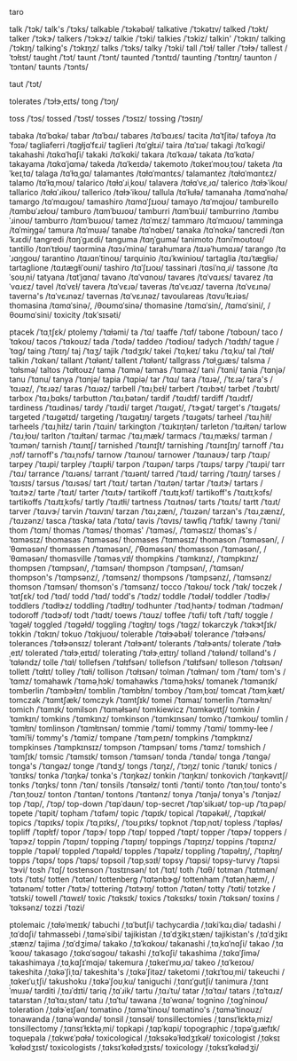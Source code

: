 taro

<!-- toran	/tɔˈɹɑn/ -->
<!-- toray	/tɔˈɹeɪ/ -->
<!-- tornadic	/tɔɹˈneɪdɪk/ -->
<!-- tornado	/tɔɹˈneɪˌdoʊ/ -->
<!-- tornado's	/tɔɹˈneɪˌdoʊz/ -->
<!-- tornadoes	/tɔɹˈneɪdoʊz/ -->
<!-- tornados	/tɔɹˈneɪˌdoʊz/ -->
<!-- torpedo	/tɔɹˈpiˌdoʊ/ -->
<!-- torpedoed	/tɔɹˈpiˌdoʊd/ -->
<!-- torpedoes	/tɔɹˈpidoʊz/ -->
<!-- torpedoing	/tɔɹˈpiˌdoʊɪŋ/ -->
<!-- torrential	/tɔˈɹɛnʃəɫ/ -->
<!-- tortilla	/tɔɹˈtiə/ -->

talk	/ˈtɔk/
talk's	/ˈtɔks/
talkable	/ˈtɔkəbəɫ/
talkative	/ˈtɔkətɪv/
talked	/ˈtɔkt/
talker	/ˈtɔkɝ/
talkers	/ˈtɔkɝz/
talkie	/ˈtɔki/
talkies	/ˈtɔkiz/
talkin'	/ˈtɔkɪn/
talking	/ˈtɔkɪŋ/
talking's	/ˈtɔkɪŋz/
talks	/ˈtɔks/
talky	/ˈtɔki/
tall	/ˈtɔɫ/
taller	/ˈtɔɫɝ/
tallest	/ˈtɔɫɪst/
taught	/ˈtɔt/
taunt	/ˈtɔnt/
taunted	/ˈtɔntɪd/
taunting	/ˈtɔntɪŋ/
taunton	/ˈtɔntən/
taunts	/ˈtɔnts/
<!-- taurus	/ˈtɔɹəs/ -->
<!-- tauruses	/ˈtɔɹəsəz/ -->
taut	/ˈtɔt/
<!-- toil	/ˈtɔɪɫ/ -->
<!-- toiled	/ˈtɔɪɫd/ -->
<!-- toilet	/ˈtɔɪɫət/ -->
<!-- toilet's	/ˈtɔɪɫəts/ -->
<!-- toiletries	/ˈtɔɪɫətɹiz/ -->
<!-- toiletry	/ˈtɔɪɫətɹi/ -->
<!-- toilets	/ˈtɔɪɫəts/ -->
<!-- toiling	/ˈtɔɪɫɪŋ/ -->
<!-- toils	/ˈtɔɪɫz/ -->
tolerates	/ˈtɔɫɝˌeɪts/
tong	/ˈtɔŋ/
<!-- tor	/ˈtɔɹ/ -->
<!-- torah	/ˈtɔɹə/ -->
<!-- torch	/ˈtɔɹtʃ/ -->
<!-- torched	/ˈtɔɹtʃt/ -->
<!-- torches	/ˈtɔɹtʃɪz/ -->
<!-- torching	/ˈtɔɹtʃɪŋ/ -->
<!-- tore	/ˈtɔɹ/ -->
<!-- tori	/ˈtɔɹi/ -->
<!-- torment	/ˈtɔɹˌmɛnt/, /tɔɹˈmɛnt/ -->
<!-- tormented	/ˈtɔɹˌmɛntɪd/ -->
<!-- tormenting	/ˈtɔɹˌmɛntɪŋ/ -->
<!-- tormentor	/ˈtɔɹˌmɛntɝ/ -->
<!-- tormentors	/ˈtɔɹˌmɛntɝz/ -->
<!-- torments	/ˈtɔɹˌmɛnts/ -->
<!-- torn	/ˈtɔɹn/ -->
<!-- torpid	/ˈtɔɹpəd/ -->
<!-- torpor	/ˈtɔɹpɝ/ -->
<!-- torque	/ˈtɔɹk/ -->
<!-- torrance	/ˈtɔɹəns/ -->
<!-- torrent	/ˈtɔɹənt/ -->
<!-- torrents	/ˈtɔɹənts/ -->
<!-- torsion	/ˈtɔɹʃən/ -->
<!-- torso	/ˈtɔɹˌsoʊ/ -->
<!-- torsos	/ˈtɔɹˌsoʊz/ -->
<!-- tort	/ˈtɔɹt/ -->
<!-- tortoise	/ˈtɔɹtəs/ -->
<!-- tortoises	/ˈtɔɹtəsəz/ -->
<!-- torts	/ˈtɔɹts/ -->
<!-- tortuous	/ˈtɔɹtʃəwəs/ -->
<!-- torture	/ˈtɔɹtʃɝ/ -->
<!-- tortured	/ˈtɔɹtʃɝd/ -->
<!-- torturer	/ˈtɔɹtʃɝɝ/ -->
<!-- torturers	/ˈtɔɹtʃɝɝz/ -->
<!-- tortures	/ˈtɔɹtʃɝz/ -->
<!-- torturing	/ˈtɔɹtʃɝɪŋ/ -->
<!-- torturous	/ˈtɔɹˌtʃuəs/ -->
<!-- tory	/ˈtɔɹi/ -->
toss	/ˈtɔs/
tossed	/ˈtɔst/
tosses	/ˈtɔsɪz/
tossing	/ˈtɔsɪŋ/
<!-- tours	/ˈtɔɹz/, /ˈtʊɹz/ -->
<!-- toward	/ˈtɔɹd/, /təˈwɔɹd/ -->
<!-- towards	/ˈtɔɹdz/, /təˈwɔɹdz/ -->
<!-- toy	/ˈtɔɪ/ -->
<!-- toy's	/ˈtɔɪz/ -->
<!-- toyboy	/ˈtɔɪˌbɔɪ/ -->
<!-- toyed	/ˈtɔɪd/ -->
<!-- toying	/ˈtɔɪɪŋ/ -->
<!-- toymaker	/ˈtɔɪˌmeɪkɝ/ -->
<!-- toymakers	/ˈtɔɪˌmeɪkɝz/ -->
<!-- toys	/ˈtɔɪz/ -->
<!-- toys'	/ˈtɔɪz/ -->
<!-- toystore	/ˈtɔɪˌstɔɹ/ -->
<!-- toystores	/ˈtɔɪˌstɔɹz/ -->

<!-- tortillas	/ˌtɔɹˈtiəz/ -->
<!-- toyotas	/ˌtɔɪˈoʊtəz/ -->

tabaka	/tɑˈbɑkə/
tabar	/tɑˈbɑɹ/
tabares	/tɑˈbɑɹɛs/
tacita	/tɑˈtʃitə/
tafoya	/tɑˈfɔɪə/
tagliaferri	/tɑɡɫjɑˈfɛɹi/
taglieri	/tɑˈɡɫɪɹi/
taira	/tɑˈɪɹə/
takagi	/tɑˈkɑɡi/
takahashi	/tɑkɑˈhɑʃi/
takaki	/tɑˈkɑki/
takara	/tɑˈkɑɹə/
takata	/tɑˈkɑtə/
takayama	/tɑkɑˈjɑmə/
takeda	/tɑˈkeɪdə/
takemoto	/tɑkeɪˈmoʊˌtoʊ/
taketa	/tɑˈkeɪˌtɑ/
talaga	/tɑˈɫɑˌɡɑ/
talamantes	/tɑɫɑˈmɑntɛs/
talamantez	/tɑɫɑˈmɑntɛz/
talamo	/tɑˈɫɑˌmoʊ/
talarico	/tɑɫɑˈɹiˌkoʊ/
talavera	/tɑɫɑˈvɛˌɹɑ/
talerico	/tɑɫɝˈikoʊ/
tallarico	/tɑɫɑˈɹikoʊ/
tallerico	/tɑɫɝˈikoʊ/
tallula	/tɑˈɫuɫə/
tamanaha	/tɑmɑˈnɑhə/
tamargo	/tɑˈmɑɹɡoʊ/
tamashiro	/tɑmɑˈʃɪɹoʊ/
tamayo	/tɑˈmɑjoʊ/
tamburello	/tɑmbʊˈɹɛɫoʊ/
tamburo	/tɑmˈbʊɹoʊ/
tamburri	/tɑmˈbʊɹi/
tamburrino	/tɑmbʊˈɹinoʊ/
tamburro	/tɑmˈbʊɹoʊ/
tamez	/tɑˈmɛz/
tammaro	/tɑˈmɑɹoʊ/
tamminga	/tɑˈmiŋɡə/
tamura	/tɑˈmʊɹə/
tanabe	/tɑˈnɑbeɪ/
tanaka	/tɑˈnɑkə/
tancredi	/tɑnˈkɹɛdi/
tangredi	/tɑŋˈɡɹɛdi/
tanguma	/tɑŋˈɡumə/
tanimoto	/tɑniˈmoʊtoʊ/
tantillo	/tɑnˈtɪɫoʊ/
taormina	/tɑɔɹˈminə/
tarahumara	/tɑɹəˈhumɑɹə/
tarango	/tɑˈɹɑŋɡoʊ/
tarantino	/tɑɹɑnˈtinoʊ/
tarquinio	/tɑɹˈkwinioʊ/
tartaglia	/tɑɹˈtæɡɫiə/
tartaglione	/tɑɹtæɡɫiˈoʊni/
tashiro	/tɑˈʃɪɹoʊ/
tassinari	/tɑsiˈnɑˌɹi/
tassone	/tɑˈsoʊˌni/
tatyana	/tɑtˈjɑnɑ/
tavano	/tɑˈvɑnoʊ/
tavares	/tɑˈvɑɹɛs/
tavarez	/tɑˈvɑɹɛz/
tavel	/tɑˈvɛɫ/
tavera	/tɑˈvɛɹə/
taveras	/tɑˈvɛɹɑz/
taverna	/tɑˈvɛɹnə/
taverna's	/tɑˈvɛɹnəz/
tavernas	/tɑˈvɛɹnəz/
tavoulareas	/tɑvuˈɫɛɹiəs/
thomasina	/tɑmɑˈsinə/, /θoʊmɑˈsinə/
thomasine	/tɑmɑˈsin/, /tɑmɑˈsini/, /θoʊmɑˈsini/
toxicity	/tɑkˈsɪsəti/

ptacek	/ˈtɑˌtʃɛk/
ptolemy	/ˈtɑɫəmi/
ta	/ˈtɑ/
taaffe	/ˈtɑf/
tabone	/ˈtɑboʊn/
taco	/ˈtɑkoʊ/
tacos	/ˈtɑkoʊz/
tada	/ˈtɑdə/
taddeo	/ˈtɑdioʊ/
tadych	/ˈtɑdɪh/
tague	/ˈtɑɡ/
taing	/ˈtɑɪŋ/
taj	/ˈtɑʒ/
tajik	/ˈtɑdʒɪk/
takei	/ˈtɑˌkeɪ/
taku	/ˈtɑˌku/
tal	/ˈtɑɫ/
talkin	/ˈtɑkən/
tallant	/ˈtɑɫənt/
tallent	/ˈtɑɫənt/
tallgrass	/ˈtɑɫˌɡɹæs/
talsma	/ˈtɑɫsmə/
taltos	/ˈtɑɫtoʊz/
tama	/ˈtɑmə/
tamas	/ˈtɑməz/
tani	/ˈtɑni/
tania	/ˈtɑnjə/
tanu	/ˈtɑnu/
tanya	/ˈtɑnjə/
tapia	/ˈtɑpiə/
tar	/ˈtɑɹ/
tara	/ˈtɑɹə/, /ˈtɛɹə/
tara's	/ˈtɑɹəz/, /ˈtɛɹəz/
taras	/ˈtɑɹəz/
tarbell	/ˈtɑɹˌbɛɫ/
tarbert	/ˈtɑɹbɝt/
tarbet	/ˈtɑɹbɪt/
tarbox	/ˈtɑɹˌbɑks/
tarbutton	/ˈtɑɹˌbətən/
tardif	/ˈtɑɹdɪf/
tardiff	/ˈtɑɹdɪf/
tardiness	/ˈtɑɹdinəs/
tardy	/ˈtɑɹdi/
target	/ˈtɑɹɡət/, /ˈtɝɡət/
target's	/ˈtɑɹɡəts/
targeted	/ˈtɑɹɡətɪd/
targeting	/ˈtɑɹɡətɪŋ/
targets	/ˈtɑɹɡəts/
tarheel	/ˈtɑɹˌhiɫ/
tarheels	/ˈtɑɹˌhiɫz/
tarin	/ˈtɑɹin/
tarkington	/ˈtɑɹkɪŋtən/
tarleton	/ˈtɑɹɫtən/
tarlow	/ˈtɑɹˌɫoʊ/
tarlton	/ˈtɑɹɫtən/
tarmac	/ˈtɑɹˌmæk/
tarmacs	/ˈtɑɹˌmæks/
tarman	/ˈtɑɹmən/
tarnish	/ˈtɑɹnɪʃ/
tarnished	/ˈtɑɹnɪʃt/
tarnishing	/ˈtɑɹnɪʃɪŋ/
tarnoff	/ˈtɑɹˌnɔf/
tarnoff's	/ˈtɑɹˌnɔfs/
tarnow	/ˈtɑɹnoʊ/
tarnower	/ˈtɑɹnaʊɝ/
tarp	/ˈtɑɹp/
tarpey	/ˈtɑɹpi/
tarpley	/ˈtɑɹpɫi/
tarpon	/ˈtɑɹpən/
tarps	/ˈtɑɹps/
tarpy	/ˈtɑɹpi/
tarr	/ˈtɑɹ/
tarrance	/ˈtɑɹəns/
tarrant	/ˈtɑɹənt/
tarred	/ˈtɑɹd/
tarring	/ˈtɑɹɪŋ/
tarses	/ˈtɑɹsɪs/
tarsus	/ˈtɑɹsəs/
tart	/ˈtɑɹt/
tartan	/ˈtɑɹtən/
tartar	/ˈtɑɹtɝ/
tartars	/ˈtɑɹtɝz/
tarte	/ˈtɑɹt/
tarter	/ˈtɑɹtɝ/
tartikoff	/ˈtɑɹtɪˌkɔf/
tartikoff's	/ˈtɑɹtɪˌkɔfs/
tartikoffs	/ˈtɑɹtɪˌkɔfs/
tartly	/ˈtɑɹtɫi/
tartness	/ˈtɑɹtnəs/
tarts	/ˈtɑɹts/
tartt	/ˈtɑɹt/
tarver	/ˈtɑɹvɝ/
tarvin	/ˈtɑɹvɪn/
tarzan	/ˈtɑɹˌzæn/, /ˈtɑɹzən/
tarzan's	/ˈtɑɹˌzænz/, /ˈtɑɹzənz/
tasca	/ˈtɑskə/
tata	/ˈtɑtɑ/
tavis	/ˈtɑvɪs/
tawfiq	/ˈtɑfɪk/
tawny	/ˈtɑni/
thom	/ˈtɑm/
thomas	/ˈtɑməs/
thomas'	/ˈtɑməs/, /ˈtɑməsɪz/
thomas's	/ˈtɑməsɪz/
thomasas	/ˈtɑməsəs/
thomases	/ˈtɑməsɪz/
thomason	/ˈtɑməsən/, /ˈθɑməsən/
thomassen	/ˈtɑməsən/, /ˈθɑməsən/
thomasson	/ˈtɑməsən/, /ˈθɑməsən/
thomasville	/ˈtɑməsˌvɪɫ/
thompkins	/ˈtɑmkɪnz/, /ˈtɑmpkɪnz/
thompsen	/ˈtɑmpsən/, /ˈtɑmsən/
thompson	/ˈtɑmpsən/, /ˈtɑmsən/
thompson's	/ˈtɑmpsənz/, /ˈtɑmsənz/
thompsons	/ˈtɑmpsənz/, /ˈtɑmsənz/
thomson	/ˈtɑmsən/
thomson's	/ˈtɑmsənz/
tocco	/ˈtɑkoʊ/
tock	/ˈtɑk/
toczek	/ˈtɑtʃɛk/
tod	/ˈtɑd/
todd	/ˈtɑd/
todd's	/ˈtɑdz/
toddle	/ˈtɑdəɫ/
toddler	/ˈtɑdɫɝ/
toddlers	/ˈtɑdɫɝz/
toddling	/ˈtɑdɫɪŋ/
todhunter	/ˈtɑdˌhəntɝ/
todman	/ˈtɑdmən/
todoroff	/ˈtɑdɝɔf/
todt	/ˈtɑdt/
toews	/ˈtɑuz/
toffee	/ˈtɑfi/
toft	/ˈtɑft/
toggle	/ˈtɑɡəɫ/
toggled	/ˈtɑɡəɫd/
toggling	/ˈtɑɡɫɪŋ/
togs	/ˈtɑɡz/
tokarczyk	/ˈtɑkɝtʃɪk/
tokkin	/ˈtɑkɪn/
tokuo	/ˈtɑkjuoʊ/
tolerable	/ˈtɑɫɝəbəɫ/
tolerance	/ˈtɑɫɝəns/
tolerances	/ˈtɑɫɝənsɪz/
tolerant	/ˈtɑɫɝənt/
tolerants	/ˈtɑɫɝənts/
tolerate	/ˈtɑɫɝˌeɪt/
tolerated	/ˈtɑɫɝˌeɪtɪd/
tolerating	/ˈtɑɫɝˌeɪtɪŋ/
tolland	/ˈtɑɫənd/
tolland's	/ˈtɑɫəndz/
tolle	/ˈtɑɫ/
tollefsen	/ˈtɑɫɪfsən/
tollefson	/ˈtɑɫɪfsən/
tolleson	/ˈtɑɫɪsən/
tollett	/ˈtɑɫɪt/
tolley	/ˈtɑɫi/
tollison	/ˈtɑɫɪsən/
tolman	/ˈtɑɫmən/
tom	/ˈtɑm/
tom's	/ˈtɑmz/
tomahawk	/ˈtɑməˌhɔk/
tomahawks	/ˈtɑməˌhɔks/
tomanek	/ˈtɑmənɪk/
tomberlin	/ˈtɑmbɝɫɪn/
tomblin	/ˈtɑmbɫɪn/
tomboy	/ˈtɑmˌbɔɪ/
tomcat	/ˈtɑmˌkæt/
tomczak	/ˈtɑmtʃæk/
tomczyk	/ˈtɑmtʃɪk/
tomei	/ˈtɑmaɪ/
tomerlin	/ˈtɑmɝɫɪn/
tomich	/ˈtɑmɪk/
tomilson	/ˈtɑməɫsən/
tomkiewicz	/ˈtɑmkəvɪtʃ/
tomkin	/ˈtɑmkɪn/
tomkins	/ˈtɑmkɪnz/
tomkinson	/ˈtɑmkɪnsən/
tomko	/ˈtɑmkoʊ/
tomlin	/ˈtɑmɫɪn/
tomlinson	/ˈtɑmɫɪnsən/
tommie	/ˈtɑmi/
tommy	/ˈtɑmi/
tommy-lee	/ˈtɑmiˈɫi/
tommy's	/ˈtɑmiz/
tompane	/ˈtɑmˌpeɪn/
tompkins	/ˈtɑmpkɪnz/
tompkinses	/ˈtɑmpkɪnsɪz/
tompson	/ˈtɑmpsən/
toms	/ˈtɑmz/
tomshich	/ˈtɑmʃɪk/
tomsic	/ˈtɑmsɪk/
tomson	/ˈtɑmsən/
tonda	/ˈtɑndə/
tonga	/ˈtɑnɡə/
tonga's	/ˈtɑnɡəz/
tonge	/ˈtɑndʒ/
tongs	/ˈtɑŋz/, /ˈtɔŋz/
tonic	/ˈtɑnɪk/
tonics	/ˈtɑnɪks/
tonka	/ˈtɑŋkə/
tonka's	/ˈtɑŋkəz/
tonkin	/ˈtɑŋkɪn/
tonkovich	/ˈtɑŋkəvɪtʃ/
tonks	/ˈtɑŋks/
tonn	/ˈtɑn/
tonsils	/ˈtɑnsəɫz/
tonti	/ˈtɑnti/
tonto	/ˈtɑnˌtoʊ/
tonto's	/ˈtɑnˌtoʊz/
tonton	/ˈtɑntən/
tontons	/ˈtɑntənz/
tonya	/ˈtɑnjə/
tonya's	/ˈtɑnjəz/
top	/ˈtɑp/, /ˈtɔp/
top-down	/ˈtɑpˈdaʊn/
top-secret	/ˈtɑpˈsikɹət/
top-up	/ˈtɑˌpəp/
topete	/ˈtɑpit/
topham	/ˈtɑfəm/
topic	/ˈtɑpɪk/
topical	/ˈtɑpəkəɫ/, /ˈtɑpɪkəɫ/
topics	/ˈtɑpɪks/
topix	/ˈtɑˌpɪks/, /ˈtoʊˌpɪks/
topknot	/ˈtɑpˌnɑt/
topless	/ˈtɑpɫəs/
topliff	/ˈtɑpɫɪf/
topor	/ˈtɑpɝ/
topp	/ˈtɑp/
topped	/ˈtɑpt/
topper	/ˈtɑpɝ/
toppers	/ˈtɑpɝz/
toppin	/ˈtɑpɪn/
topping	/ˈtɑpɪŋ/
toppings	/ˈtɑpɪŋz/
toppins	/ˈtɑpɪnz/
topple	/ˈtɑpəɫ/
toppled	/ˈtɑpəɫd/
topples	/ˈtɑpəɫz/
toppling	/ˈtɑpəɫɪŋ/, /ˈtɑpɫɪŋ/
topps	/ˈtɑps/
tops	/ˈtɑps/
topsoil	/ˈtɑpˌsɔɪɫ/
topsy	/ˈtɑpsi/
topsy-turvy	/ˈtɑpsiˈtɝvi/
tosh	/ˈtɑʃ/
tostenson	/ˈtɑstɪnsən/
tot	/ˈtɑt/
toth	/ˈtɑθ/
totman	/ˈtɑtmən/
tots	/ˈtɑts/
totten	/ˈtɑtən/
tottenberg	/ˈtɑtənbɝɡ/
tottenham	/ˈtɑtənˌhæm/, /ˈtɑtənəm/
totter	/ˈtɑtɝ/
tottering	/ˈtɑtɝɪŋ/
totton	/ˈtɑtən/
totty	/ˈtɑti/
totzke	/ˈtɑtski/
towell	/ˈtɑwɛɫ/
toxic	/ˈtɑksɪk/
toxics	/ˈtɑksɪks/
toxin	/ˈtɑksən/
toxins	/ˈtɑksənz/
tozzi	/ˈtɑzi/

ptolemaic	/ˌtɑɫəˈmeɪɪk/
tabuchi	/ˌtɑˈbutʃi/
tachycardia	/ˌtɑkiˈkɑɹˌdiə/
tadashi	/ˌtɑˈdɑʃi/
tahmassebi	/ˌtɑməˈsibi/
tajikistan	/ˌtɑˈdʒikɪˌstæn/
tajikistan's	/ˌtɑˈdʒikɪˌstænz/
tajima	/ˌtɑˈdʒimə/
takako	/ˌtɑˈkɑkoʊ/
takanashi	/ˌtɑˌkɑˈnɑʃi/
takao	/ˌtɑˈkɑoʊ/
takasago	/ˌtɑkɑˈsɑɡoʊ/
takashi	/ˌtɑˈkɑʃi/
takashima	/ˌtɑkɑˈʃimə/
takashimaya	/ˌtɑˌkɑʃɪˈmɑjə/
takemura	/ˌtɑkeɪˈmʊˌɹɑ/
takeo	/ˌtɑˈkeɪoʊ/
takeshita	/ˌtɑkəˈʃiˌtɑ/
takeshita's	/ˌtɑkəˈʃitəz/
taketomi	/ˌtɑkɪˈtoʊˌmi/
takeuchi	/ˌtɑkeɪˈuˌtʃi/
takushoku	/ˌtɑkəˈʃoʊˌku/
taniguchi	/ˌtɑnɪˈɡutʃi/
tanimura	/ˌtɑnɪˈmuɹə/
tarditi	/ˌtɑɹˈdɪti/
tariq	/ˌtɑˈɹik/
tartu	/ˌtɑɹˈtu/
tatar	/ˌtɑˈtɑɹ/
tatars	/ˌtɑˈtɑɹz/
tatarstan	/ˌtɑˈtɑɹˌstɑn/
tatu	/ˌtɑˈtu/
tawana	/ˌtɑˈwɑnə/
tognino	/ˌtɑɡˈninoʊ/
toleration	/ˌtɑɫɝˈeɪʃən/
tomatino	/ˌtɑməˈtinoʊ/
tomatino's	/ˌtɑməˈtinoʊz/
tonawanda	/ˌtɑnəˈwɑndə/
tonsil	/ˌtɑnsəɫ/
tonsillectomies	/ˌtɑnsɪˈɫɛktəˌmiz/
tonsillectomy	/ˌtɑnsɪˈɫɛktəˌmi/
topkapi	/ˌtɑpˈkɑpi/
topographic	/ˌtɑpəˈɡɹæfɪk/
toquepala	/ˌtɑkwɛˈpɑɫə/
toxicological	/ˌtɑksəkəˈɫɑdʒɪkəɫ/
toxicologist	/ˌtɑksɪˈkɑɫədʒɪst/
toxicologists	/ˌtɑksɪˈkɑɫədʒɪsts/
toxicology	/ˌtɑksɪˈkɑɫədʒi/

